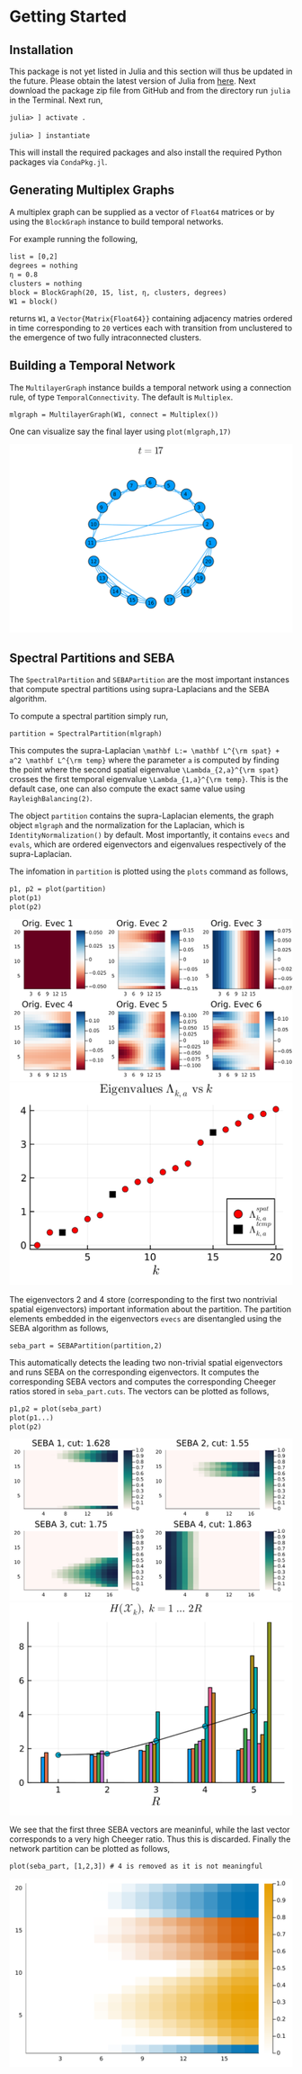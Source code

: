 # Getting Started

## Installation

This package is not yet listed in Julia and this section will thus be updated in the future. Please obtain the latest version of Julia from [here](https://julialang.org/downloads/). Next download the package zip file from GitHub and from the directory run `julia` in the Terminal. Next run,

```@julia
julia> ] activate .

julia> ] instantiate
```

This will install the required packages and also install the required Python packages via `CondaPkg.jl`.

## Generating Multiplex Graphs

A multiplex graph can be supplied as a vector of `Float64` matrices or by using the `BlockGraph` instance to build temporal networks.

For example running the following,

```@repl
list = [0,2]
degrees = nothing
η = 0.8
clusters = nothing
block = BlockGraph(20, 15, list, η, clusters, degrees)
W1 = block()
```

returns `W1`, a `Vector{Matrix{Float64}}` containing adjacency matries ordered in time corresponding to ``20`` vertices each with transition from unclustered to the emergence of two fully intraconnected clusters.

## Building a Temporal Network

The `MultilayerGraph` instance builds a temporal network using a connection rule, of type `TemporalConnectivity`. The default is `Multiplex`.

```@repl
mlgraph = MultilayerGraph(W1, connect = Multiplex())
```
 One can visualize say the final layer using `plot(mlgraph,17)`

![](figs/graph.png)

## Spectral Partitions and SEBA

The `SpectralPartition` and `SEBAPartition` are the most important instances that compute spectral partitions using supra-Laplacians and the SEBA algorithm.

To compute a spectral partition simply run,

```@repl
partition = SpectralPartition(mlgraph)
```

This computes the supra-Laplacian ``\mathbf L:= \mathbf L^{\rm spat} + a^2 \mathbf L^{\rm temp}`` where the parameter ``a`` is computed by finding the point where the second spatial eigenvalue ``\Lambda_{2,a}^{\rm spat}`` crosses the first temporal eigenvalue ``\Lambda_{1,a}^{\rm temp}``. This is the default case, one can also compute the exact same value using `RayleighBalancing(2)`.

The object `partition` contains the supra-Laplacian elements, the graph object `mlgraph` and the normalization for the Laplacian, which is `IdentityNormalization()` by default. Most importantly, it contains `evecs` and `evals`, which are ordered eigenvectors and eigenvalues respectively of the supra-Laplacian.

The infomation in `partition` is plotted using the `plots` command as follows,

```@julia
p1, p2 = plot(partition)
plot(p1)
plot(p2)
```

![](figs/evecs.png)
![](figs/evals.png)


The eigenvectors 2 and 4 store (corresponding to the first two nontrivial spatial eigenvectors) important information about the partition. The partition elements embedded in the eigenvectors `evecs` are disentangled using the SEBA algorithm as follows,


```@repl
seba_part = SEBAPartition(partition,2)
```

This automatically detects the leading two non-trivial spatial eigenvectors and runs SEBA on the corresponding eigenvectors. It computes the corresponding SEBA vectors and computes the corresponding Cheeger ratios stored in `seba_part.cuts`. The vectors can be plotted as follows,

```@julia
p1,p2 = plot(seba_part)
plot(p1...)
plot(p2)
```

![](figs/SEBA.png)
![](figs/Ratios.png)

We see that the first three SEBA vectors are meaninful, while the last vector corresponds to a very high Cheeger ratio. Thus this is discarded. Finally the network partition can be plotted as follows,

```@julia
plot(seba_part, [1,2,3]) # 4 is removed as it is not meaningful
```

![](figs/heatmap.png)
